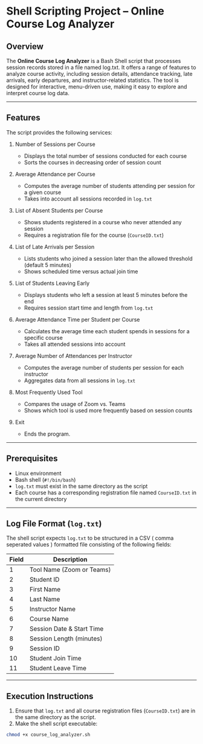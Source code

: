 # Shell Scripting Project – Online Course Log Analyzer

## Overview
The **Online Course Log Analyzer** is a Bash Shell script that processes session records stored in a file named log.txt. It offers a range of features to analyze course activity, including session details, attendance tracking, late arrivals, early departures, and instructor-related statistics. The tool is designed for interactive, menu-driven use, making it easy to explore and interpret course log data.

---

## Features
The script provides the following services:

1. Number of Sessions per Course
      - Displays the total number of sessions conducted for each course
      - Sorts the courses in decreasing order of session count

2. Average Attendance per Course
      - Computes the average number of students attending per session for a given course
      - Takes into account all sessions recorded in `log.txt`

3. List of Absent Students per Course
      - Shows students registered in a course who never attended any session
      - Requires a registration file for the course (`CourseID.txt`)

4. List of Late Arrivals per Session
      - Lists students who joined a session later than the allowed threshold (default 5 minutes)
      - Shows scheduled time versus actual join time

5. List of Students Leaving Early
      - Displays students who left a session at least 5 minutes before the end
      - Requires session start time and length from `log.txt`

6. Average Attendance Time per Student per Course
      - Calculates the average time each student spends in sessions for a specific course
      - Takes all attended sessions into account

7. Average Number of Attendances per Instructor
      - Computes the average number of students per session for each instructor
      - Aggregates data from all sessions in `log.txt`

8. Most Frequently Used Tool
      - Compares the usage of Zoom vs. Teams
      - Shows which tool is used more frequently based on session counts

9. Exit
      - Ends the program.

---

## Prerequisites
- Linux environment
- Bash shell (`#!/bin/bash`)
- `log.txt` must exist in the same directory as the script
- Each course has a corresponding registration file named `CourseID.txt` in the current directory

---

## Log File Format (`log.txt`)
The shell script expects `log.txt` to be structured in a CSV ( comma seperated values ) formatted file consisting of the following fields:

| Field | Description |
|-------|-------------|
| 1     | Tool Name (Zoom or Teams) |
| 2     | Student ID |
| 3     | First Name |
| 4     | Last Name |
| 5     | Instructor Name |
| 6     | Course Name |
| 7     | Session Date & Start Time |
| 8     | Session Length (minutes) |
| 9     | Session ID |
| 10    | Student Join Time |
| 11    | Student Leave Time |

---

## Execution Instructions

1. Ensure that `log.txt` and all course registration files (`CourseID.txt`) are in the same directory as the script.
2. Make the shell script executable:

```bash
chmod +x course_log_analyzer.sh
